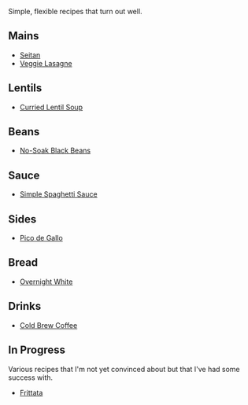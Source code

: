 Simple, flexible recipes that turn out well.

## Mains

* [Seitan](https://nickjalbert.github.io/recipes/mains/seitan)
* [Veggie Lasagne](https://nickjalbert.github.io/recipes/mains/lasagne)

## Lentils

* [Curried Lentil Soup](https://nickjalbert.github.io/recipes/lentils/curried-lentil-soup)

## Beans

* [No-Soak Black Beans](https://nickjalbert.github.io/recipes/beans/no-soak-black-beans)

## Sauce

* [Simple Spaghetti Sauce](https://nickjalbert.github.io/recipes/sauce/simple-spaghetti-sauce)


## Sides

* [Pico de Gallo](https://nickjalbert.github.io/recipes/sides/pico-de-gallo)


## Bread

* [Overnight White](https://nickjalbert.github.io/recipes/bread/overnight-white)

## Drinks

* [Cold Brew Coffee](https://nickjalbert.github.io/recipes/drinks/cold-brew)

## In Progress

Various recipes that I'm not yet convinced about but that I've had some success
with.

* [Frittata](https://github.com/nickjalbert/recipes/blob/master/in_progress/frittata.jpg)
